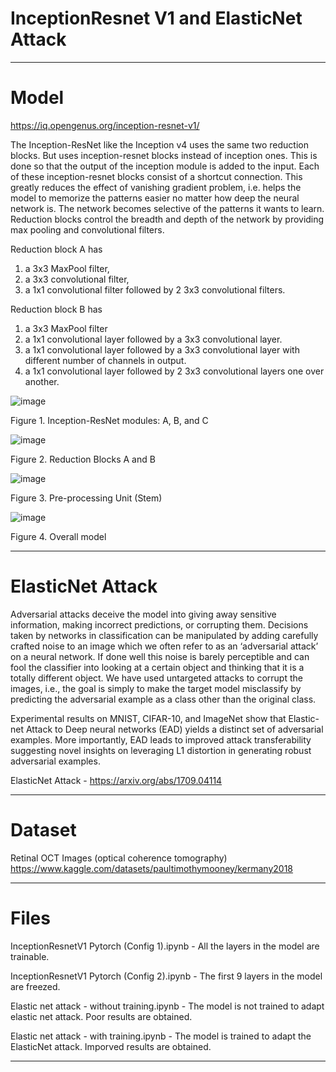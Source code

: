 # InceptionResnet V1 and ElasticNet Attack

---------------------------------------------------------------

# Model

https://iq.opengenus.org/inception-resnet-v1/

The Inception-ResNet like the Inception v4 uses the same two reduction blocks. But uses inception-resnet blocks instead of inception ones. This is done so that the output of the inception module is added to the input. Each of these inception-resnet blocks consist of a shortcut connection. This greatly reduces the effect of vanishing gradient problem, i.e. helps the model to memorize the patterns easier no matter how deep the neural network is. The network becomes selective of the patterns it wants to learn. Reduction blocks control the breadth and depth of the network by providing max pooling and convolutional filters.

Reduction block A has
1. a 3x3 MaxPool filter,
2. a 3x3 convolutional filter,
3. a 1x1 convolutional filter followed by 2 3x3 convolutional filters.

Reduction block B has
1. a 3x3 MaxPool filter
2. a 1x1 convolutional layer followed by a 3x3 convolutional layer.
3. a 1x1 convolutional layer followed by a 3x3 convolutional layer with different number of channels in output.
4. a 1x1 convolutional layer followed by 2 3x3 convolutional layers one over another.

![image](https://user-images.githubusercontent.com/102175607/202896131-4ed5f1a7-3899-414c-a488-0b97e35aabb4.png)

Figure 1. Inception-ResNet modules: A, B, and C 

![image](https://user-images.githubusercontent.com/102175607/202896153-aa6886cb-908e-4496-8aaf-27616e895e5c.png)

Figure 2. Reduction Blocks A and B

![image](https://user-images.githubusercontent.com/102175607/202896166-1fa8294a-b0c3-4bc6-9ccb-a83228f9d100.png)

Figure 3. Pre-processing Unit (Stem)

![image](https://user-images.githubusercontent.com/102175607/202896184-257c1ce5-7d00-494e-92c5-57cf59496cf0.png)

Figure 4. Overall model

---------------------------------------------------------------

# ElasticNet Attack

Adversarial attacks deceive the model into giving away sensitive information, making incorrect predictions, or corrupting them. Decisions taken by networks in classification can be manipulated by adding carefully crafted noise to an image which we often refer to as an ‘adversarial attack’ on a neural network. If done well this noise is barely perceptible and can fool the classifier into looking at a certain object and thinking that it is a totally different object. We have used untargeted attacks to corrupt the images, i.e., the goal is simply to make the target model misclassify by predicting the adversarial example as a class other than the original class.

Experimental results on MNIST, CIFAR-10, and ImageNet show that Elastic-net Attack to Deep neural networks (EAD) yields a distinct set of adversarial examples. More importantly, EAD leads to improved attack transferability suggesting novel insights on leveraging L1 distortion in generating robust adversarial examples.

ElasticNet Attack - https://arxiv.org/abs/1709.04114

---------------------------------------------------------------

# Dataset
Retinal OCT Images (optical coherence tomography)
https://www.kaggle.com/datasets/paultimothymooney/kermany2018

--------------------------------------------------------------- 

# Files

InceptionResnetV1 Pytorch (Config 1).ipynb - All the layers in the model are trainable.

InceptionResnetV1 Pytorch (Config 2).ipynb - The first 9 layers in the model are freezed.

Elastic net attack - without training.ipynb - The model is not trained to adapt elastic net attack. Poor results are obtained.

Elastic net attack - with training.ipynb - The model is trained to adapt the ElasticNet attack. Imporved results are obtained.

---------------------------------------------------------------

